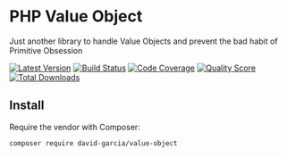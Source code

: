 # PHP Value Object

Just another library to handle Value Objects and prevent the bad habit of Primitive Obsession

[![Latest Version](https://img.shields.io/github/release/DavidGarciaCat/php-value-object.svg?style=flat-square)](https://github.com/DavidGarciaCat/php-value-object/releases)
[![Build Status](https://img.shields.io/scrutinizer/build/g/DavidGarciaCat/php-value-object.svg?style=flat-square)](https://scrutinizer-ci.com/g/DavidGarciaCat/php-value-object)
[![Code Coverage](https://img.shields.io/scrutinizer/coverage/g/DavidGarciaCat/php-value-object.svg?style=flat-square)](https://scrutinizer-ci.com/g/DavidGarciaCat/php-value-object)
[![Quality Score](https://img.shields.io/scrutinizer/g/DavidGarciaCat/php-value-object.svg?style=flat-square)](https://scrutinizer-ci.com/g/DavidGarciaCat/php-value-object)
[![Total Downloads](https://img.shields.io/packagist/dt/DavidGarciaCat/php-value-object.svg?style=flat-square)](https://packagist.org/packages/DavidGarciaCat/php-value-object)

## Install

Require the vendor with Composer:

```shell
composer require david-garcia/value-object
```
